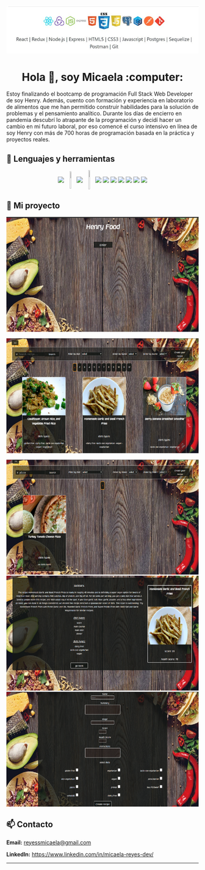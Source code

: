 
![logos](https://raw.githubusercontent.com/mica-reyes/mica-reyes/main/image/logos.jpg)
---

<h1  align="center"> Hola  👋, soy Micaela :computer: </h1>

Estoy finalizando el bootcamp de programación Full Stack Web Developer de soy Henry. Además, cuento con formación y experiencia en laboratorio de alimentos que me han permitido construir habilidades para la solución de problemas y el pensamiento analítico. Durante los días de encierro en pandemia descubrí lo atrapante de la programación y decidí hacer un cambio en mi futuro laboral, por eso comencé el curso intensivo en línea de soy Henry con más de 700 horas de programación basada en la práctica y proyectos reales.


## 🚀 Lenguajes y herramientas

 <p align="center">
  <img width="5%" align="center" src="https://www.vectorlogo.zone/logos/reactjs/reactjs-icon.svg">
  <img width="5%" align="center" height="45" src="https://cdn.worldvectorlogo.com/logos/redux.svg">
  <img width="5%" align="center" src="https://www.vectorlogo.zone/logos/nodejs/nodejs-icon.svg">
  <img width="5%" align="center" height="50px" src="https://github.com/WanCirone/wancirone/blob/main/logos/expressjs.svg">
  <img width="5.5%" align="center" src="https://www.vectorlogo.zone/logos/w3_html5/w3_html5-icon.svg">
  <img width="6%" align="center" src="https://img1.freepng.es/20180816/ql/kisspng-cascading-style-sheets-logo-clip-art-css3-html-5b7617f6479ca3.8709748315344660382933.jpg">
  <img width="5%" align="center" src="https://github.com/WanCirone/wancirone/blob/main/logos/javascript-1.svg">
  <img width="5%" align="center" src="https://www.vectorlogo.zone/logos/postgresql/postgresql-icon.svg">
  <img width="5%" align="center" src="https://www.vectorlogo.zone/logos/git-scm/git-scm-icon.svg">
  <img width="5%" align="center" src="https://www.vectorlogo.zone/logos/sequelizejs/sequelizejs-icon.svg">
  <img width="5%" align="center" src="https://www.vectorlogo.zone/logos/getpostman/getpostman-icon.svg">
</p>


## :pushpin: Mi proyecto

<p>
  <a><img src="https://raw.githubusercontent.com/mica-reyes/mica-reyes/main/image/1-apiFood.png" height="300" width="600"></a>
  
  <a><img src="https://raw.githubusercontent.com/mica-reyes/mica-reyes/main/image/2-apiFood.png" height="300" width="600"></a>
 
  <a><img src="https://raw.githubusercontent.com/mica-reyes/mica-reyes/main/image/3-apiFood.png" height="300" width="600"></a>
  <a><img src="https://raw.githubusercontent.com/mica-reyes/mica-reyes/main/image/4-apiFood.png" height="300" width="600"></a>
  <a><img src="https://raw.githubusercontent.com/mica-reyes/mica-reyes/main/image/5-apiFood.png" height="300" width="600"></a>
</p>

## 📫 Contacto

  

**Email:** reyessmicaela@gmail.com

**LinkedIn:**  <a  href="https://www.linkedin.com/in/micaela-reyes-dev/"  target="_blank">https://www.linkedin.com/in/micaela-reyes-dev/</a>

  

---

